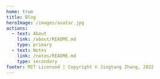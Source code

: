 ```yaml
---
home: true
title: Blog
heroImage: /images/avatar.jpg
actions:
  - text: About
    link: /about/README.md
    type: primary
  - text: Notes
    link: /notes/README.md
    type: secondary
footer: MIT Licensed | Copyright © Jingtang Zhang, 2022
---
```


